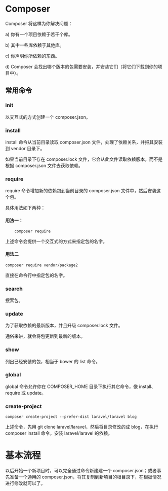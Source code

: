 # Composer
Composer 将这样为你解决问题：

a) 你有一个项目依赖于若干个库。

b) 其中一些库依赖于其他库。

c) 你声明你所依赖的东西。

d) Composer 会找出哪个版本的包需要安装，并安装它们（将它们下载到你的项目中）。

## 常用命令
### init
以交互式的方式创建一个 composer.json。

### install
install 命令从当前目录读取 composer.json 文件，处理了依赖关系，并把其安装到 vendor 目录下。

如果当前目录下存在 composer.lock 文件，它会从此文件读取依赖版本，而不是根据 composer.json 文件去获取依赖。

### require
require 命令增加新的依赖包到当前目录的 composer.json 文件中，然后安装这个包。

具体用法如下两种：
#### 用法一：
        composer require

上述命令会提供一个交互式的方式来指定包的名字。
#### 用法二    
    composer require vendor/package2

直接在命令行中指定包的名字。

### search
搜索包。
### update
为了获取依赖的最新版本，并且升级 composer.lock 文件。

通俗来讲，就会将包更新到最新的版本。
### show
列出已经安装的包，相当于 bower 的 list 命令。

### global
global 命令允许你在 COMPOSER_HOME 目录下执行其它命令，像 install、require 或 update。

### create-project

    composer create-project --prefer-dist laravel/laravel blog

上述命令，先用 git clone laravel/laravel，然后将目录修改的成 blog，在执行 composer install 命令，安装  laravel/laravel 的依赖。

# 基本流程
以后开始一个新项目时，可以完全通过命令新建建一个 composer.json；或者事先准备一个通用的 composer.json，将其复制到新项目的根目录下，在根据情况进行修改就可以了。

[1]: http://docs.phpcomposer.com/00-intro.html "Composer 简介"